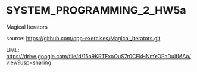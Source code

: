 # SYSTEM_PROGRAMMING_2_HW5a
Magical Iterators

source: https://github.com/cpp-exercises/Magical_Iterators.git

UML: https://drive.google.com/file/d/15o9KRTFxoOuS7r0CEkHNmYOPaDulfMAo/view?usp=sharing

